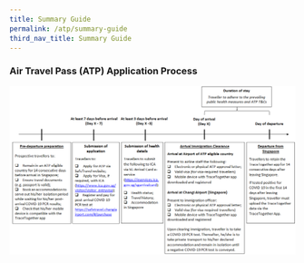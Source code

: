 ```yaml
---
title: Summary Guide
permalink: /atp/summary-guide
third_nav_title: Summary Guide
---
```


### Air Travel Pass (ATP) Application Process

<img src="/images/atp-process.png" alt="ATP Application Process"/>
